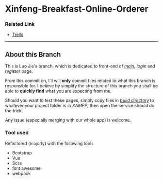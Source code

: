 # Xinfeng-Breakfast-Online-Orderer

### Related Link

- [Trello](https://trello.com/b/PIKKNgiY/xinfeng-breakfast-online-orderer)

---

## About this Branch

This is Luo Jie's branch, which is dedicated to front-end of *[main](./src/main.html)*, *login* and *register* page.

From this commit on, I'll will **only** commit files related to what this branch is responsible for. I believe by simplify the structure of this branch you shall be able to **quickly find** what you are expecting from me.

Should you want to test these pages, simply copy files in *[build directory](.src/build)* to whatever your project folder is in *XAMPP*, then open the service should do the trick.

Any issue (especially merging with our whole app) is welcome.

### Tool used

Refactored (majorly) with the following tools

- Bootstrap
- Vue
- Scss
- font awesome
- webpack
